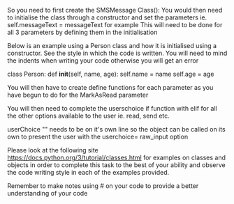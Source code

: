 So you need to first create the SMSMessage Class():
You would then need to initialise the class through a constructor and set the parameters ie. self.messageText = messageText for example
This will need to be done for all 3 parameters by defining them in the initialisation

Below is an example using a Person class and how it is initialised using a constructor. See the style in which the code is written. 
You will need to mind the indents when writing your code otherwise you will get an error

class Person:
   def __init__(self, name, age):
     self.name = name
     self.age = age

You will then have to create define functions for each parameter as you have begun to do for the MarkAsRead parameter

You will then need to complete the userschoice if function with elif for all the other options available to the user ie. read, send etc.

userChoice "" needs to be on it's own line so the object can be called on its own to present the user with the userchoice= raw_input option

Please look at the following site https://docs.python.org/3/tutorial/classes.html for examples on classes and objects in order to complete this task to the best of your ability and observe the code writing style in each of the examples provided.

Remember to make notes using # on your code to provide a better understanding of your code